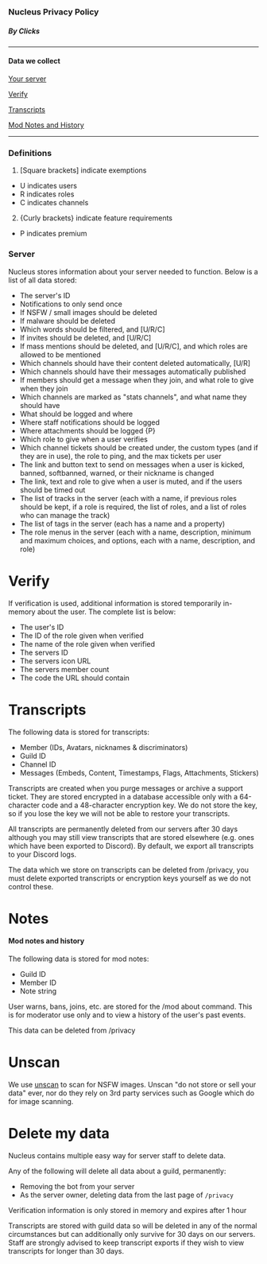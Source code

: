 ### Nucleus Privacy Policy
##### By Clicks

-----

#### Data we collect 

[Your server](#server)

[Verify](#verify)

[Transcripts](#transcripts)

[Mod Notes and History](#notes)

-----

### Definitions

1. \[Square brackets] indicate exemptions
  - U indicates users
  - R indicates roles
  - C indicates channels

2. {Curly brackets} indicate feature requirements
  - P indicates premium 


### Server

Nucleus stores information about your server needed to function. Below is a list of all data stored:

- The server's ID
- Notifications to only send once
- If NSFW / small images should be deleted
- If malware should be deleted
- Which words should be filtered, and \[U/R/C]
- If invites should be deleted, and \[U/R/C]
- If mass mentions should be deleted, and \[U/R/C], and which roles are allowed to be mentioned
- Which channels should have their content deleted automatically, \[U/R]
- Which channels should have their messages automatically published
- If members should get a message when they join, and what role to give when they join
- Which channels are marked as "stats channels", and what name they should have
- What should be logged and where
- Where staff notifications should be logged
- Where attachments should be logged {P}
- Which role to give when a user verifies
- Which channel tickets should be created under, the custom types (and if they are in use), the role to ping, and the max tickets per user
- The link and button text to send on messages when a user is kicked, banned, softbanned, warned, or their nickname is changed
- The link, text and role to give when a user is muted, and if the users should be timed out
- The list of tracks in the server (each with a name, if previous roles should be kept, if a role is required, the list of roles, and a list of roles who can manage the track)
- The list of tags in the server (each has a name and a property)
- The role menus in the server (each with a name, description, minimum and maximum choices, and options, each with a name, description, and role)


# Verify
         
If verification is used, additional information is stored temporarily in-memory about the user. The complete list is below:
- The user's ID
- The ID of the role given when verified
- The name of the role given when verified
- The servers ID
- The servers icon URL
- The servers member count
- The code the URL should contain


# Transcripts

The following data is stored for transcripts:
- Member (IDs, Avatars, nicknames & discriminators)
- Guild ID
- Channel ID
- Messages (Embeds, Content, Timestamps, Flags, Attachments, Stickers)

Transcripts are created when you purge messages or archive a support ticket. They are stored encrypted in a database accessible only with a 64-character code and a 48-character encryption key. We do not store the key, so if you lose the key we will not be able to restore your transcripts. 

All transcripts are permanently deleted from our servers after 30 days although you may still view transcripts that are stored elsewhere (e.g. ones which have been exported to Discord). By default, we export all transcripts to your Discord logs.

The data which we store on transcripts can be deleted from /privacy, you must delete exported transcripts or encryption keys yourself as we do not control these.


# Notes
#### Mod notes and history

The following data is stored for mod notes:
- Guild ID
- Member ID
- Note string

User warns, bans, joins, etc. are stored for the /mod about command. This is for moderator use only and to view a history of the user's past events.

This data can be deleted from /privacy

# Unscan

We use [unscan](https://rapidapi.com/abcdan/api/unscan) to scan for NSFW images. Unscan "do not store or sell your data" ever, nor do they rely on 3rd party services such as Google which do for image scanning.

# Delete my data

Nucleus contains multiple easy way for server staff to delete data.

Any of the following will delete all data about a guild, permanently:
- Removing the bot from your server
- As the server owner, deleting data from the last page of `/privacy`

Verification information is only stored in memory and expires after 1 hour

Transcripts are stored with guild data so will be deleted in any of the normal circumstances but can additionally only survive for 30 days on our servers. Staff are strongly advised to keep transcript exports if they wish to view transcripts for longer than 30 days.

